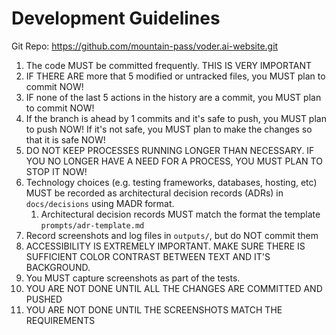 # Development Guidelines

Git Repo: https://github.com/mountain-pass/voder.ai-website.git

1. The code MUST be committed frequently. THIS IS VERY IMPORTANT
2. IF THERE ARE more that 5 modified or untracked files, you MUST plan to commit NOW!
3. IF none of the last 5 actions in the history are a commit, you MUST plan to commit NOW!
4. If the branch is ahead by 1 commits and it's safe to push, you MUST plan to push NOW! If it's not safe, you MUST plan to make the changes so that it is safe NOW!
5. DO NOT KEEP PROCESSES RUNNING LONGER THAN NECESSARY. IF YOU NO LONGER HAVE A NEED FOR A PROCESS, YOU MUST PLAN TO STOP IT NOW!
6. Technology choices (e.g. testing frameworks, databases, hosting, etc) MUST be recorded as architectural decision records (ADRs) in `docs/decisions` using MADR format.
   1. Architectural decision records MUST match the format the template `prompts/adr-template.md`
7. Record screenshots and log files in `outputs/`, but do NOT commit them
8. ACCESSIBILITY IS EXTREMELY IMPORTANT. MAKE SURE THERE IS SUFFICIENT COLOR CONTRAST BETWEEN TEXT AND IT'S BACKGROUND.
9. You MUST capture screenshots as part of the tests.
10. YOU ARE NOT DONE UNTIL ALL THE CHANGES ARE COMMITTED AND PUSHED
11. YOU ARE NOT DONE UNTIL THE SCREENSHOTS MATCH THE REQUIREMENTS